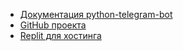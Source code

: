 - [Документация python-telegram-bot](https://docs.python-telegram-bot.org)
- [GitHub проекта](https://github.com/Alexander1337-absolute/telegram-bot-practice)
- [Replit для хостинга](https://replit.com)
